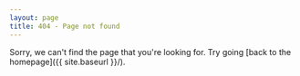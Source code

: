 ```yaml
---
layout: page
title: 404 - Page not found
---
```


Sorry, we can't find the page that you're looking for. Try going [back to the homepage]({{ site.baseurl }}/).